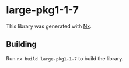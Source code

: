 # large-pkg1-1-7

This library was generated with [Nx](https://nx.dev).

## Building

Run `nx build large-pkg1-1-7` to build the library.
